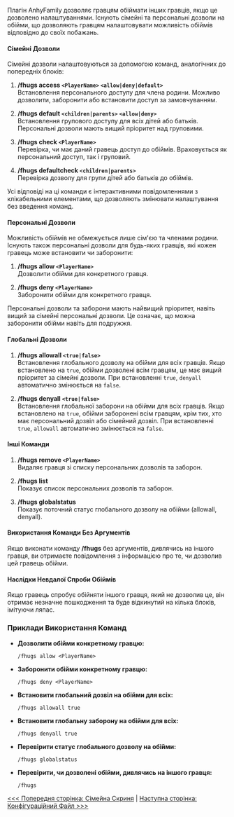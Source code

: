 Плагін AnhyFamily дозволяє гравцям обіймати інших гравців, якщо це дозволено налаштуваннями. Існують сімейні та персональні дозволи на обійми, що дозволяють гравцям налаштовувати можливість обіймів відповідно до своїх побажань.

#### Сімейні Дозволи

Сімейні дозволи налаштовуються за допомогою команд, аналогічних до попередніх блоків:

1. **/fhugs access `<PlayerName>` `<allow|deny|default>`**  
   Встановлення персонального доступу для члена родини. Можливо дозволити, заборонити або встановити доступ за замовчуванням.

2. **/fhugs default `<children|parents>` `<allow|deny>`**  
   Встановлення групового доступу для всіх дітей або батьків. Персональні дозволи мають вищий пріоритет над груповими.

3. **/fhugs check `<PlayerName>`**  
   Перевірка, чи має даний гравець доступ до обіймів. Враховується як персональний доступ, так і груповий.

4. **/fhugs defaultcheck `<children|parents>`**  
   Перевірка дозволу для групи дітей або батьків до обіймів.

Усі відповіді на ці команди є інтерактивними повідомленнями з клікабельними елементами, що дозволяють змінювати налаштування без введення команд.

#### Персональні Дозволи

Можливість обіймів не обмежується лише сім'єю та членами родини. Існують також персональні дозволи для будь-яких гравців, які кожен гравець може встановити чи заборонити:

1. **/fhugs allow `<PlayerName>`**  
   Дозволити обійми для конкретного гравця.

2. **/fhugs deny `<PlayerName>`**  
   Заборонити обійми для конкретного гравця.

Персональні дозволи та заборони мають найвищий пріоритет, навіть вищий за сімейні персональні дозволи. Це означає, що можна заборонити обійми навіть для подружжя.

#### Глобальні Дозволи

1. **/fhugs allowall `<true|false>`**  
   Встановлення глобального дозволу на обійми для всіх гравців. Якщо встановлено на `true`, обійми дозволені всім гравцям, це має вищий пріоритет за сімейні дозволи. При встановленні `true`, `denyall` автоматично змінюється на `false`.

2. **/fhugs denyall `<true|false>`**  
   Встановлення глобальної заборони на обійми для всіх гравців. Якщо встановлено на `true`, обійми заборонені всім гравцям, крім тих, хто має персональний дозвіл або сімейний дозвіл. При встановленні `true`, `allowall` автоматично змінюється на `false`.

#### Інші Команди

1. **/fhugs remove `<PlayerName>`**  
   Видаляє гравця зі списку персональних дозволів та заборон.

2. **/fhugs list**  
   Показує список персональних дозволів та заборон.

3. **/fhugs globalstatus**  
   Показує поточний статус глобального дозволу на обійми (allowall, denyall).

#### Використання Команди Без Аргументів

Якщо виконати команду **/fhugs** без аргументів, дивлячись на іншого гравця, ви отримаєте повідомлення з інформацією про те, чи дозволив цей гравець обійми.

#### Наслідки Невдалої Спроби Обіймів

Якщо гравець спробує обійняти іншого гравця, який не дозволив це, він отримає незначне пошкодження та буде відкинутий на кілька блоків, імітуючи ляпас.

### Приклади Використання Команд

- **Дозволити обійми конкретному гравцю:**
  ```
  /fhugs allow <PlayerName>
  ```

- **Заборонити обійми конкретному гравцю:**
  ```
  /fhugs deny <PlayerName>
  ```

- **Встановити глобальний дозвіл на обійми для всіх:**
  ```
  /fhugs allowall true
  ```

- **Встановити глобальну заборону на обійми для всіх:**
  ```
  /fhugs denyall true
  ```

- **Перевірити статус глобального дозволу на обійми:**
  ```
  /fhugs globalstatus
  ```

- **Перевірити, чи дозволені обійми, дивлячись на іншого гравця:**
  ```
  /fhugs
  ```

[<<< Попередня сторінка: Сімейна Скриня](chest.md) | [Наступна сторінка: Конфігураційний Файл >>>](config.md)